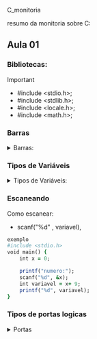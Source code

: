  C_monitoria

resumo da monitoria sobre C:

## Aula 01


### Bibliotecas:
>[!IMPORTANT]
 >- #include <stdio.h>;
 >- #include <stdlib.h>;
 >- #include <locale.h>;
 >- #include <math.h>;

### Barras

<details>
<summary>Barras:</summary>

- \n = quebra de linha
- \t = parágrafo
- \a = alerta

</details>

### Tipos de Variáveis

<details>
<summary>Tipos de Variáveis:</summary>

- char = %c;
- int = %d;
- long int = %ld;
- float = %f, %2f;
- double = %if;

</details>

### Escaneando
 Como escanear:
 
 - scanf("%d" , variavel),


```ruby
exemplo
#include <stdio.h>
void main() {
    int x = 0;

    printf("numero:");
    scanf("%d", &x);
    int variavel = x+ 9;
    printf("%d", variavel);
}
```

### Tipos de portas logicas

<details>
<summary>Portas</summary>
- && = E
- || = OU
- ! = negacao
</details>

 
